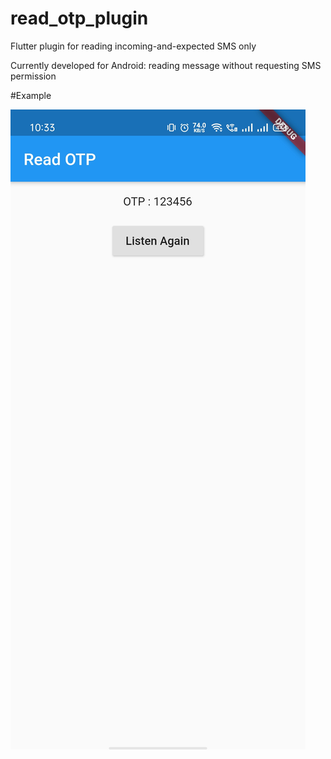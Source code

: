 # read_otp_plugin

Flutter plugin for reading incoming-and-expected SMS only

Currently developed for Android: reading message without requesting SMS permission

#Example

![Read OTP](https://github.com/dineshpote26/flutter_read_otp/blob/master/screenshot/example2.jpeg)